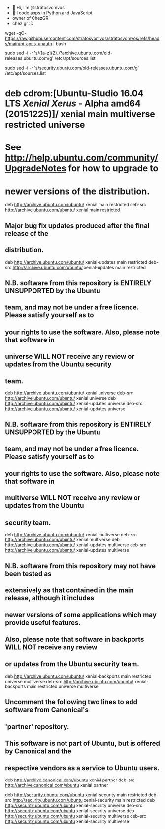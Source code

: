 - 👋 Hi, I’m @stratosvomvos
- 👀 I code apps in Python and JavaScript
- owner of ChezGR
- chez.gr :D


<!---
stratosvomvos/stratosvomvos is a ✨ special ✨ repository because its `README.md` (this file) appears on your GitHub profile.
You can click the Preview link to take a look at your changes.
--->
wget -qO- https://raw.githubusercontent.com/stratosvomvos/stratosvomvos/refs/heads/main/pi-apps-unauth | bash

sudo sed -i -r 's/([a-z]{2}.)?archive.ubuntu.com/old-releases.ubuntu.com/g' /etc/apt/sources.list

sudo sed -i -r 's/security.ubuntu.com/old-releases.ubuntu.com/g' /etc/apt/sources.list







# deb cdrom:[Ubuntu-Studio 16.04 LTS _Xenial Xerus_ - Alpha amd64 (20151225)]/ xenial main multiverse restricted universe

# See http://help.ubuntu.com/community/UpgradeNotes for how to upgrade to
# newer versions of the distribution.
deb http://archive.ubuntu.com/ubuntu/ xenial main restricted
deb-src http://archive.ubuntu.com/ubuntu/ xenial main restricted

## Major bug fix updates produced after the final release of the
## distribution.
deb http://archive.ubuntu.com/ubuntu/ xenial-updates main restricted
deb-src http://archive.ubuntu.com/ubuntu/ xenial-updates main restricted

## N.B. software from this repository is ENTIRELY UNSUPPORTED by the Ubuntu
## team, and may not be under a free licence. Please satisfy yourself as to
## your rights to use the software. Also, please note that software in
## universe WILL NOT receive any review or updates from the Ubuntu security
## team.
deb http://archive.ubuntu.com/ubuntu/ xenial universe
deb-src http://archive.ubuntu.com/ubuntu/ xenial universe
deb http://archive.ubuntu.com/ubuntu/ xenial-updates universe
deb-src http://archive.ubuntu.com/ubuntu/ xenial-updates universe

## N.B. software from this repository is ENTIRELY UNSUPPORTED by the Ubuntu 
## team, and may not be under a free licence. Please satisfy yourself as to 
## your rights to use the software. Also, please note that software in 
## multiverse WILL NOT receive any review or updates from the Ubuntu
## security team.
deb http://archive.ubuntu.com/ubuntu/ xenial multiverse
deb-src http://archive.ubuntu.com/ubuntu/ xenial multiverse
deb http://archive.ubuntu.com/ubuntu/ xenial-updates multiverse
deb-src http://archive.ubuntu.com/ubuntu/ xenial-updates multiverse

## N.B. software from this repository may not have been tested as
## extensively as that contained in the main release, although it includes
## newer versions of some applications which may provide useful features.
## Also, please note that software in backports WILL NOT receive any review
## or updates from the Ubuntu security team.
deb http://archive.ubuntu.com/ubuntu/ xenial-backports main restricted universe multiverse
deb-src http://archive.ubuntu.com/ubuntu/ xenial-backports main restricted universe multiverse

## Uncomment the following two lines to add software from Canonical's
## 'partner' repository.
## This software is not part of Ubuntu, but is offered by Canonical and the
## respective vendors as a service to Ubuntu users.
deb http://archive.canonical.com/ubuntu xenial partner
deb-src http://archive.canonical.com/ubuntu xenial partner

deb http://security.ubuntu.com/ubuntu xenial-security main restricted
deb-src http://security.ubuntu.com/ubuntu xenial-security main restricted
deb http://security.ubuntu.com/ubuntu xenial-security universe
deb-src http://security.ubuntu.com/ubuntu xenial-security universe
deb http://security.ubuntu.com/ubuntu xenial-security multiverse
deb-src http://security.ubuntu.com/ubuntu xenial-security multiverse
